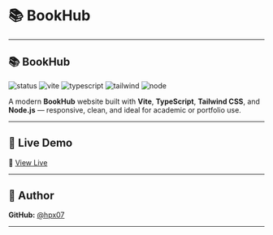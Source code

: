 # 📚 BookHub

---

## 📚 BookHub  
![status](https://img.shields.io/badge/status-in%20progress-yellow) 
![vite](https://img.shields.io/badge/built%20with-Vite-646CFF?logo=vite)
![typescript](https://img.shields.io/badge/code-TypeScript-blue?logo=typescript)
![tailwind](https://img.shields.io/badge/styling-TailwindCSS-38bdf8?logo=tailwindcss)
![node](https://img.shields.io/badge/backend-Node.js-6DA55F?logo=node.js)

A modern **BookHub** website built with **Vite**, **TypeScript**, **Tailwind CSS**, and **Node.js** — responsive, clean, and ideal for academic or portfolio use.

---

## 🚀 Live Demo

🔗 [View Live](https://hpx07-bookhub.netlify.app)

---

## 🙋 Author

**GitHub:** [@hpx07](https://github.com/hpx07)  

---
